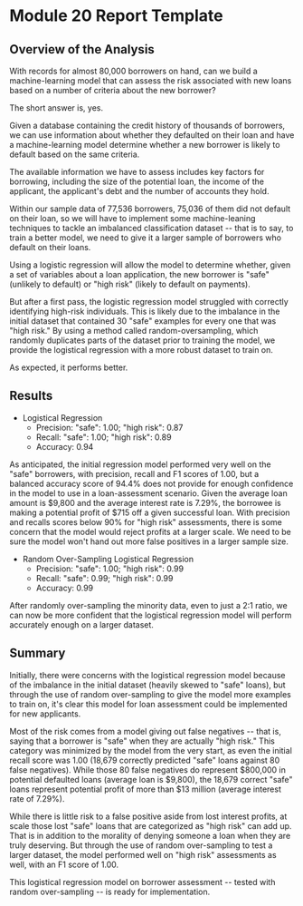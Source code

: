 # Module 20 Report Template

## Overview of the Analysis

With records for almost 80,000 borrowers on hand, can we build a machine-learning model that can assess the risk associated with new loans based on a number of criteria about the new borrower? 

The short answer is, yes.

Given a database containing the credit history of thousands of borrowers, we can use information about whether they defaulted on their loan and have a machine-learning model determine whether a new borrower is likely to default based on the same criteria.

The available information we have to assess includes key factors for borrowing, including the size of the potential loan, the income of the applicant, the applicant's debt and the number of accounts they hold. 

Within our sample data of 77,536 borrowers, 75,036 of them did not default on their loan, so we will have to implement some machine-leaning techniques to tackle an imbalanced classification dataset -- that is to say, to train a better model, we need to give it a larger sample of borrowers who default on their loans. 

Using a logistic regression will allow the model to determine whether, given a set of variables about a loan application, the new borrower is "safe" (unlikely to default) or "high risk" (likely to default on payments). 

But after a first pass, the logistic regression model struggled with correctly identifying high-risk individuals. This is likely due to the imbalance in the initial dataset that contained 30 "safe" examples for every one that was "high risk." By using a method called random-oversampling, which randomly duplicates parts of the dataset prior to training the model, we provide the logistical regression with a more robust dataset to train on. 

As expected, it performs better.

## Results

* Logistical Regression
    * Precision: "safe": 1.00; "high risk": 0.87
    * Recall: "safe": 1.00; "high risk": 0.89
    * Accuracy: 0.94
    
As anticipated, the initial regression model performed very well on the "safe" borrowers, with precision, recall and F1 scores of 1.00, but a balanced accuracy score of 94.4% does not provide for enough confidence in the model to use in a loan-assessment scenario. Given the average loan amount is $9,800 and the average interest rate is 7.29%, the borrowee is making a potential profit of $715 off a given successful loan. With precision and recalls scores below 90% for "high risk" assessments, there is some concern that the model would reject profits at a larger scale. We need to be sure the model won't hand out more false positives in a larger sample size. 

* Random Over-Sampling Logistical Regression
    * Precision: "safe": 1.00; "high risk": 0.99
    * Recall: "safe": 0.99; "high risk": 0.99
    * Accuracy: 0.99
    
After randomly over-sampling the minority data, even to just a 2:1 ratio, we can now be more confident that the logistical regression model will perform accurately enough on a larger dataset. 


## Summary

Initially, there were concerns with the logistical regression model because of the imbalance in the initial dataset (heavily skewed to "safe" loans), but through the use of random over-sampling to give the model more examples to train on, it's clear this model for loan assessment could be implemented for new applicants.

Most of the risk comes from a model giving out false negatives -- that is, saying that a borrower is "safe" when they are actually "high risk." This category was minimized by the model from the very start, as even the initial recall score was 1.00 (18,679 correctly predicted "safe" loans against 80 false negatives). While those 80 false negatives do represent $800,000 in potential defaulted loans (average loan is $9,800), the 18,679 correct "safe" loans represent potential profit of more than $13 million (average interest rate of 7.29%). 


While there is little risk to a false positive aside from lost interest profits, at scale those lost "safe" loans that are categorized as "high risk" can add up. That is in addition to the morality of denying someone a loan when they are truly deserving. But through the use of random over-sampling to test a larger dataset, the model performed well on "high risk" assessments as well, with an F1 score of 1.00. 

This logistical regression model on borrower assessment -- tested with random over-sampling -- is ready for implementation. 